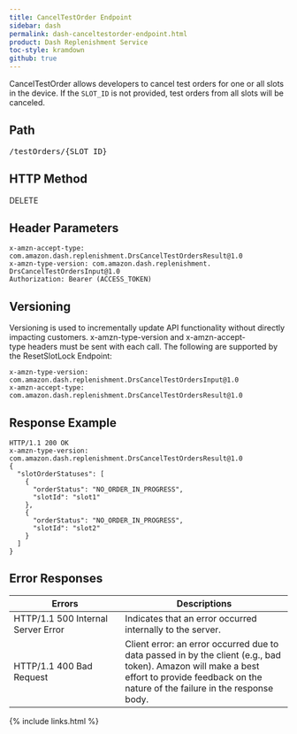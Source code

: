 ```yaml
---
title: CancelTestOrder Endpoint
sidebar: dash
permalink: dash-canceltestorder-endpoint.html
product: Dash Replenishment Service
toc-style: kramdown
github: true
---
```



CancelTestOrder allows developers to cancel test orders for one or all slots in the device. If the `SLOT_ID` is not provided, test orders from all slots will be canceled.  

## Path

<pre class="curl">
/testOrders/<span class="endpointParam">{SLOT_ID}</span>
</pre>

## HTTP Method

DELETE

## Header Parameters

```
x-amzn-accept-type: com.amazon.dash.replenishment.DrsCancelTestOrdersResult@1.0
x-amzn-type-version: com.amazon.dash.replenishment. DrsCancelTestOrdersInput@1.0
Authorization: Bearer (ACCESS_TOKEN)
```

## Versioning

Versioning is used to incrementally update API functionality without directly impacting customers. x-amzn-type-version and x-amzn-accept-type headers must be sent with each call. The following are supported by the ResetSlotLock Endpoint:

```
x-amzn-type-version: com.amazon.dash.replenishment.DrsCancelTestOrdersInput@1.0
x-amzn-accept-type: com.amazon.dash.replenishment.DrsCancelTestOrdersResult@1.0
```

## Response Example

```
HTTP/1.1 200 OK
x-amzn-type-version: com.amazon.dash.replenishment.DrsCancelTestOrdersResult@1.0
{
  "slotOrderStatuses": [
    {
      "orderStatus": "NO_ORDER_IN_PROGRESS",
      "slotId": "slot1"
    },
    {
      "orderStatus": "NO_ORDER_IN_PROGRESS",
      "slotId": "slot2"
    }
  ]
}
```

## Error Responses
<table>
   <colgroup>
      <col width="40%" />
      <col width="60%" />
   </colgroup>
  <thead>
    <tr>
      <th>Errors</th>
      <th>Descriptions</th>
    </tr>
  </thead>
  <tbody>
    <tr>
      <td>HTTP/1.1 500 Internal Server Error</td>
      <td>Indicates that an error occurred internally to the server.</td>
    </tr>
    <tr>
      <td>HTTP/1.1 400 Bad Request</td>
      <td>Client error: an error occurred due to data passed in by the client (e.g., bad token).  Amazon will make a best effort to provide feedback on the nature of the failure in the response body.</td>
    </tr>
  </tbody>
</table>

{% include links.html %}
